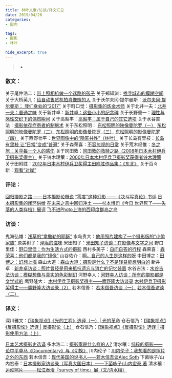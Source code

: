 ```yaml
---
title: 林叶文章/访谈/译文汇总
date: 2019/04/26
categories:
- 国内

tags:
- 摄影
- 林叶

hide_excerpt: true
---
```




> -



<!--more-->

### 散文：

关于尾仲浩二：[带上照相机做一个迷路的孩子](https://www.douban.com/note/711054882/)
关于郑知渊：[找寻城市的模糊空间](https://www.douban.com/note/686475173/)
关于大桥英儿：[给自动售货机拍肖像照的人](https://www.douban.com/note/666405760/)
关于沃尔夫冈·提尔曼斯：[沃尔夫冈·提尔曼斯： 我们身处的“2017”](https://www.douban.com/note/637074175/)
关于町口觉：[摄影集的炼金术师](https://www.douban.com/note/601903143/)
关于北井一夫：[北井一夫：普通之味](https://www.douban.com/note/599194390/)
关于新井卓：[新井卓：这些小小的纪念碑](https://www.douban.com/note/589302821/)
关于长野重一：[理性与感性交织下的偶然瞬间](https://www.douban.com/note/586833258/)
关于高梨丰：[高梨丰：属于自己的其它选项](https://www.douban.com/note/586831535/)
关于水谷吉法：[摄影依存症患者的制魅术](https://www.douban.com/note/586828202/)
关于东松照明：
[东松照明的映像曼陀罗（一）](https://www.douban.com/note/546063376/)
[东松照明的映像曼陀罗（二）](https://www.douban.com/note/546064088/)
[东松照明的影像曼陀罗（三）](https://www.douban.com/note/557538135/)
[东松照明的影像曼陀罗（四）](https://www.douban.com/note/557539468/)
关于西野壮平：[世界图像中的“隐匿共性”（林叶）](https://www.douban.com/note/532207186/)
关于长岛有里枝：[长岛有里枝 让“日常”变成“普遍”](https://www.douban.com/note/484509005/)
关于森荣喜：[不容忽视的日常](https://www.douban.com/note/341135274/)
关于荒木经惟：[冬之旅：关乎每一个人的感伤](https://www.douban.com/note/323559146/)
关于冈田敦：[冈田敦的救赎之路（2008年日本木村伊兵卫摄影奖得主）](https://www.douban.com/note/318328429/)
关于铃木理策：[2000年日本木村伊兵卫摄影奖获得者铃木理策](https://www.douban.com/note/308062598/)
关于田附胜：[2012年日本木村伊兵卫奖得主田附胜作品集：《东北》](https://www.douban.com/note/302185423/)
关于百々新：[观看“对岸”](https://www.douban.com/note/301039739/)


### 评论：

[回归摄影之路 ——日本摄影论概说](https://www.douban.com/note/654249638/)
[“零度”这种幻影 ——《决斗写真论》书评](https://www.douban.com/note/637075289/)
[日本摄影集的闭环供给](https://www.douban.com/note/657292144/)
[在未来之恶中回归净土 ——杉本博司《今日 世界死了——失落的人类存档》展评](https://www.douban.com/note/590598362/)
[飞不进Photo上海的西印度群岛之鸟](https://www.douban.com/note/516988510/)


### 访谈：

鬼海弘雄：[浅草的“拿撒勒的耶稣”](https://www.douban.com/note/703380858/)
水岛贵大：[他用照片建构了一个摄影版的“小偷家族”](https://www.douban.com/note/702124645/)
原美树子：[泽庵的滋味](https://www.douban.com/note/681033536/)
米田知子：[米田知子访谈：在影像与文字之间](https://www.douban.com/note/631666848/)
野口里佳：[野口里佳：作为生活方式的摄影](https://www.douban.com/note/630160815/)
西村多美子：[自问自答的行程](https://www.douban.com/note/610255487/)
森荣喜：[森荣喜：他们都是我的“镜像”](https://www.douban.com/note/604999943/)
山谷佑介：[啊，自己的人生是这样的呀](https://www.douban.com/note/596243756/)
中田博之：[田博之：幻想上海](https://www.douban.com/note/593893406/)
森山大道：[森山大道：摄影是什么？不是轻易能想明白的](https://www.douban.com/note/589798091/)
新井卓：[新井卓访谈：照片曾经是用来抵抗遗忘与消亡的记忆装置](https://www.douban.com/note/586829658/)
水谷吉法：[水谷吉法访谈：模糊想像与真实的色彩制幻](https://www.douban.com/note/586827345/)
河野幸人：[河野幸人访谈：所有的摄影都是文学式的](https://www.douban.com/note/586826430/)
鹰野隆大：
[木村伊兵卫摄影奖得主——鹰野隆大访谈录](https://www.douban.com/note/265875965/)
[木村伊兵卫摄影奖得主——鹰野隆大访谈录（2）](https://www.douban.com/note/265876023/)
若木信吾：
[若木信吾访谈（一）](https://www.douban.com/note/259590797/)
[若木信吾访谈（二）](https://www.douban.com/note/260996844/)



### 译文：

深川雅文：[【瑞象视点】《光的工程》选译（一）| 光的革命](https://mp.weixin.qq.com/s/3aPuhepiZw7_73_IqSmjpA)
仓石信乃：[【瑞象视点】《反摄影论》选译 | 反摄影论（上）](https://mp.weixin.qq.com/s?__biz=MzA4MzAwNzMyOQ==&mid=2649208578&idx=1&sn=6f81886480db55e9ffc62e2cc6a66b51&chksm=87ee150cb0999c1a81dafc17c63267399408082621e435ee057b62bfc9b344a5a2c9cd273456&scene=21#wechat_redirect)
仓石信乃：[【瑞象视点】《反摄影论》选译 | 摄影使用方法（上）](https://mp.weixin.qq.com/s?__biz=MzA4MzAwNzMyOQ==&mid=2649208450&idx=1&sn=d1ab6773b0148519ef8b5c554f31b666&chksm=87ee148cb0999d9a916c14ad7952c7414591e96595d5a4c1ec09cb65a65bc4b78b7beb39449e&scene=21#wechat_redirect)

[日本艺术摄影史选译](http://www.rayartcenter.org/)
多木浩二：[摄影家是什么样的人?](https://www.douban.com/note/548492182/)
清水穰：[纯粹的摄影——论中平卓马《Documentary》与《切换》](https://www.douban.com/note/480840829/)
川内伦子：[川内伦子：我想看的是照片之外的东西](https://www.douban.com/note/313749556/)
若木信吾：[现代美国的说书人——若木信吾谈Alec Soth](https://www.douban.com/note/258275021/)
下菌咏子/山内宏泰：[日本摄影家访谈录（写真大国日本）——下菌咏子/山内宏泰 著](https://www.douban.com/note/255192480/)
清水穰：[运动照片———松江泰治『survey of time』展（文/清水穰）](https://www.douban.com/note/253921648/)



